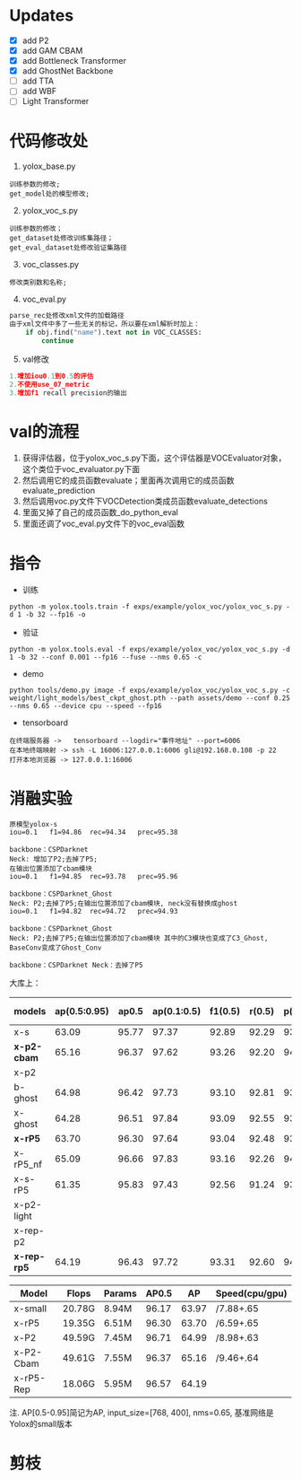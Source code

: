 # Updates

- [x] add P2
- [x] add GAM CBAM
- [x] add Bottleneck Transformer
- [x] add GhostNet Backbone 
- [ ] add TTA 
- [ ] add WBF
- [ ] Light Transformer

# 代码修改处
1. yolox_base.py

```
训练参数的修改;
get_model处的模型修改;
```

2. yolox_voc_s.py

```
训练参数的修改；
get_dataset处修改训练集路径；
get_eval_dataset处修改验证集路径
```

3. voc_classes.py

```
修改类别数和名称;
```

4. voc_eval.py

```python
parse_rec处修改xml文件的加载路径
由于xml文件中多了一些无关的标记，所以要在xml解析时加上：
    if obj.find("name").text not in VOC_CLASSES:
    	continue
```

5. val修改

```python
1.增加iou0.1到0.5的评估
2.不使用use_07_metric
3.增加f1 recall precision的输出
```



# val的流程

1. 获得评估器，位于yolox_voc_s.py下面，这个评估器是VOCEvaluator对象，这个类位于voc_evaluator.py下面
2. 然后调用它的成员函数evaluate；里面再次调用它的成员函数evaluate_prediction
3. 然后调用voc.py文件下VOCDetection类成员函数evaluate_detections
4. 里面又掉了自己的成员函数_do_python_eval
5. 里面还调了voc_eval.py文件下的voc_eval函数

# 指令

- 训练

```shell
python -m yolox.tools.train -f exps/example/yolox_voc/yolox_voc_s.py -d 1 -b 32 --fp16 -o
```

- 验证

```shell
python -m yolox.tools.eval -f exps/example/yolox_voc/yolox_voc_s.py -d 1 -b 32 --conf 0.001 --fp16 --fuse --nms 0.65 -c 
```

- demo

```shell
python tools/demo.py image -f exps/example/yolox_voc/yolox_voc_s.py -c weight/light_models/best_ckpt_ghost.pth --path assets/demo --conf 0.25 --nms 0.65 --device cpu --speed --fp16
```

- tensorboard

```shell
在终端服务器 ->   tensorboard --logdir="事件地址" --port=6006
在本地终端映射 -> ssh -L 16006:127.0.0.1:6006 gli@192.168.0.108 -p 22
打开本地浏览器 -> 127.0.0.1:16006
```

# 消融实验

```
原模型yolox-s
iou=0.1   f1=94.86 	rec=94.34 	prec=95.38
```

```
backbone：CSPDarknet  
Neck: 增加了P2;去掉了P5;
在输出位置添加了cbam模块 
iou=0.1   f1=94.85 	rec=93.78 	prec=95.96
```

```
backbone：CSPDarknet_Ghost  
Neck: P2;去掉了P5;在输出位置添加了cbam模块, neck没有替换成ghost
iou=0.1   f1=94.82 	rec=94.72 	prec=94.93
```

```
backbone：CSPDarknet_Ghost  
Neck: P2;去掉了P5;在输出位置添加了cbam模块 其中的C3模块也变成了C3_Ghost, BaseConv变成了Ghost_Conv
```

```
backbone：CSPDarknet Neck：去掉了P5
```

大库上：

| models    | ap(0.5:0.95) | ap0.5 | ap(0.1:0.5) | f1(0.5) | r(0.5) | p(0.5) | flops   | para   | speed(cpu)(ms) |
| --------- | ------------ | ----- | ----------- | ------- | ------ | ------ | ------- | ------ | -------------- |
| x-s       | 63.09        | 95.77 | 97.37       | 92.89   | 92.29  | 93.49  | 20.775G | 8.938M | 63             |
| **x-p2-cbam**  | 65.16        | 96.37 | 97.62       | 93.26   | 92.20  | 94.33  | 49.605G | 7.553M | 113            |
| x-p2 |  |  |  |  |  |  | 49.592G | 7.453M |  |
| b-ghost   | 64.98        | 96.42 | 97.73       | 93.10   | 92.81  | 93.39  | 45.157G | 5.580M | 149            |
| x-ghost   | 64.28        | 96.51 | 97.84       | 93.09   | 92.55  | 93.64  | 41.082G | 4.932M | 109            |
| **x-rP5** | 63.70        | 96.30 | 97.64       | 93.04   | 92.48  | 93.61  | 19.351G | 6.507M |                |
| x-rP5_nf  | 65.09        | 96.66 | 97.83       | 93.16   | 92.26  | 94.08  | 19.351G | 6.507M |                |
| x-s-rP5   | 61.35        | 95.83 | 97.43       | 92.56   | 91.24  | 93.92  | 5.449G  | 1.413M |                |
| x-p2-light |  |  |  |  |  |  | 43.505G | 6.607M | |
| x-rep-p2 |  |  |  |  |  |  | 43.851G | 6.783M | |
| **x-rep-rp5** | 64.19        | 96.43 | 97.72       | 93.31   | 92.60  | 94.04  | 18.42G  | 6.12M  |                |

| Model     | Flops  | Params | AP0.5 | AP    | Speed(cpu/gpu) |
| --------- | ------ | ------ | ----- | ----- | -------------- |
| x-small   | 20.78G | 8.94M  | 96.17 | 63.97 | /7.88+.65      |
| x-rP5     | 19.35G | 6.51M  | 96.30 | 63.70 | /6.59+.65      |
| x-P2      | 49.59G | 7.45M  | 96.71 | 64.99 | /8.98+.63      |
| x-P2-Cbam | 49.61G | 7.55M  | 96.37 | 65.16 | /9.46+.64      |
| x-rP5-Rep | 18.06G | 5.95M  | 96.57 | 64.19 |                |

注. AP[0.5-0.95]简记为AP, input_size=[768, 400], nms=0.65, 基准网络是Yolox的small版本

# 剪枝



